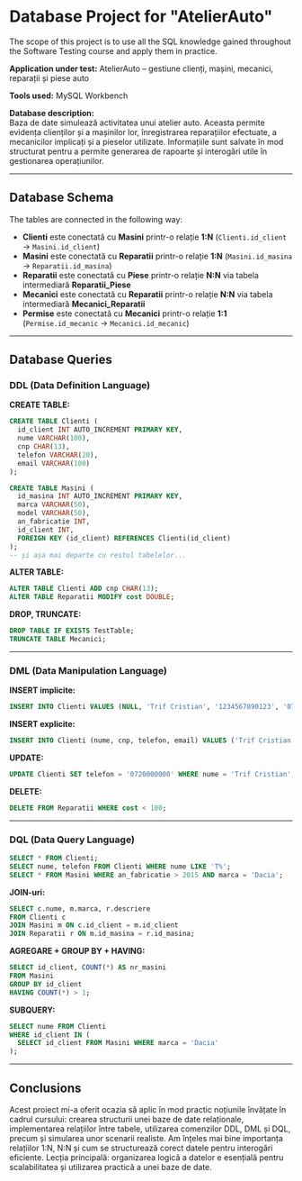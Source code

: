
# Database Project for "AtelierAuto"

The scope of this project is to use all the SQL knowledge gained throughout the Software Testing course and apply them in practice.

**Application under test:** AtelierAuto – gestiune clienți, mașini, mecanici, reparații și piese auto

**Tools used:** MySQL Workbench

**Database description:**  
Baza de date simulează activitatea unui atelier auto. Aceasta permite evidența clienților și a mașinilor lor, înregistrarea reparațiilor efectuate, a mecanicilor implicați și a pieselor utilizate. Informațiile sunt salvate în mod structurat pentru a permite generarea de rapoarte și interogări utile în gestionarea operațiunilor.

---

## Database Schema

The tables are connected in the following way:

- **Clienti** este conectată cu **Masini** printr-o relație **1:N** (`Clienti.id_client` → `Masini.id_client`)
- **Masini** este conectată cu **Reparatii** printr-o relație **1:N** (`Masini.id_masina` → `Reparatii.id_masina`)
- **Reparatii** este conectată cu **Piese** printr-o relație **N:N** via tabela intermediară **Reparatii_Piese**
- **Mecanici** este conectată cu **Reparatii** printr-o relație **N:N** via tabela intermediară **Mecanici_Reparatii**
- **Permise** este conectată cu **Mecanici** printr-o relație **1:1** (`Permise.id_mecanic` → `Mecanici.id_mecanic`)

---

## Database Queries

### DDL (Data Definition Language)

**CREATE TABLE:**

```sql
CREATE TABLE Clienti (
  id_client INT AUTO_INCREMENT PRIMARY KEY,
  nume VARCHAR(100),
  cnp CHAR(13),
  telefon VARCHAR(20),
  email VARCHAR(100)
);

CREATE TABLE Masini (
  id_masina INT AUTO_INCREMENT PRIMARY KEY,
  marca VARCHAR(50),
  model VARCHAR(50),
  an_fabricatie INT,
  id_client INT,
  FOREIGN KEY (id_client) REFERENCES Clienti(id_client)
);
-- și așa mai departe cu restul tabelelor...
```

**ALTER TABLE:**
```sql
ALTER TABLE Clienti ADD cnp CHAR(13);
ALTER TABLE Reparatii MODIFY cost DOUBLE;
```

**DROP, TRUNCATE:**
```sql
DROP TABLE IF EXISTS TestTable;
TRUNCATE TABLE Mecanici;
```

---

### DML (Data Manipulation Language)

**INSERT implicite:**
```sql
INSERT INTO Clienti VALUES (NULL, 'Trif Cristian', '1234567890123', '0721111111', 'cristi@email.com');
```

**INSERT explicite:**
```sql
INSERT INTO Clienti (nume, cnp, telefon, email) VALUES ('Trif Cristian', '1234567890123', '0721111111', 'cristi@email.com');
```

**UPDATE:**
```sql
UPDATE Clienti SET telefon = '0720000000' WHERE nume = 'Trif Cristian';
```

**DELETE:**
```sql
DELETE FROM Reparatii WHERE cost < 100;
```

---

### DQL (Data Query Language)

```sql
SELECT * FROM Clienti;
SELECT nume, telefon FROM Clienti WHERE nume LIKE 'T%';
SELECT * FROM Masini WHERE an_fabricatie > 2015 AND marca = 'Dacia';
```

**JOIN-uri:**
```sql
SELECT c.nume, m.marca, r.descriere
FROM Clienti c
JOIN Masini m ON c.id_client = m.id_client
JOIN Reparatii r ON m.id_masina = r.id_masina;
```

**AGREGARE + GROUP BY + HAVING:**
```sql
SELECT id_client, COUNT(*) AS nr_masini
FROM Masini
GROUP BY id_client
HAVING COUNT(*) > 1;
```

**SUBQUERY:**
```sql
SELECT nume FROM Clienti
WHERE id_client IN (
  SELECT id_client FROM Masini WHERE marca = 'Dacia'
);
```

---

## Conclusions

Acest proiect mi-a oferit ocazia să aplic în mod practic noțiunile învățate în cadrul cursului: crearea structurii unei baze de date relaționale, implementarea relațiilor între tabele, utilizarea comenzilor DDL, DML și DQL, precum și simularea unor scenarii realiste. Am înțeles mai bine importanța relațiilor 1:N, N:N și cum se structurează corect datele pentru interogări eficiente. Lecția principală: organizarea logică a datelor e esențială pentru scalabilitatea și utilizarea practică a unei baze de date.
